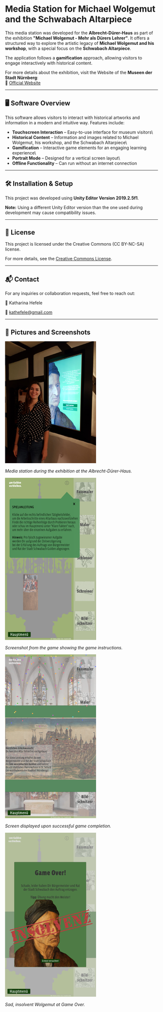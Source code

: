 # Media Station for Michael Wolgemut and the Schwabach Altarpiece

This media station was developed for the **Albrecht-Dürer-Haus** as part of the exhibition **"Michael Wolgemut - Mehr als Dürers Lehrer"**. It offers a structured way to explore the artistic legacy of **Michael Wolgemut and his workshop**, with a special focus on the **Schwabach Altarpiece**.

The application follows a **gamification** approach, allowing visitors to engage interactively with historical content.

For more details about the exhibition, visit the Website of the **Museen der Stadt Nürnberg**:\
🔗 [Official Website](https://museen.nuernberg.de/duererhaus/kalender-details/michael-wolgemut-1674)

---

## 🖥️ Software Overview

This software allows visitors to interact with historical artworks and information in a modern and intuitive way. Features include:

* **Touchscreen Interaction** – Easy-to-use interface for museum visitors\
* **Historical Content** – Information and images related to Michael Wolgemut, his workshop, and the Schwabach Altarpiece\
* **Gamification** – Interactive game elements for an engaging learning experience\
* **Portrait Mode** – Designed for a vertical screen layout\
* **Offline Functionality** – Can run without an internet connection

---

## 🛠 Installation & Setup

This project was developed using **Unity Editor Version 2019.2.5f1**.

**Note:** Using a different Unity Editor version than the one used during development may cause compatibility issues.

---

## 📜 License
This project is licensed under the Creative Commons (CC BY-NC-SA) license.

For more details, see the [Creative Commons License](https://creativecommons.org/licenses/by-nc-sa/4.0/).

---

## 📬 Contact
For any inquiries or collaboration requests, feel free to reach out:

👤 Katharina Hefele

📧 [kathefele@gmail.com](kathefele@gmail.com)

---

## 📸 Pictures and Screenshots

<img src="Assets/Screenshots/media-station.jpg" alt="Media Station at Albrecht-Dürer-Haus" width="300">

*Media station during the exhibition at the Albrecht-Dürer-Haus.*

<img src="Assets/Screenshots/Screenshot_ingame.png" alt="Game instructions" width="300">

*Screenshot from the game showing the game instructions.*

<img src="Assets/Screenshots/Screenshot-wongame.png" alt="Winning screen" width="300">

*Screen displayed upon successful game completion.*

<img src="Assets/Screenshots/Screenshot_lostgame.png" alt="Game over screen" width="300">

*Sad, insolvent Wolgemut at Game Over.*


